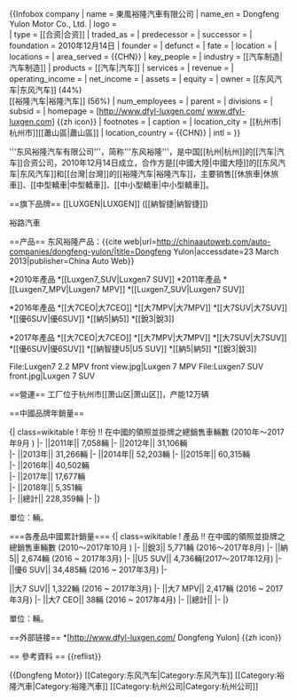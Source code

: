 {{Infobox company
| name             = 東風裕隆汽車有限公司
| name_en          = Dongfeng Yulon Motor Co., Ltd.
| logo             =  
| type             = [[合资|合资]]
| traded_as        = 
| predecessor      = 
| successor        = 
| foundation       = 2010年12月14日
| founder          = 
| defunct          = <!-- {{End date|YYYY|MM|DD}} -->
| fate             = 
| location         = 
| locations        = 
| area_served      = {{CHN}}
| key_people       = 
| industry         = [[汽车制造|汽车制造]]
| products         = [[汽车|汽车]]
| services         = 
| revenue          = 
| operating_income = 
| net_income       = 
| assets           = 
| equity           = 
| owner            = [[东风汽车|东风汽车]] (44%) <br>   [[裕隆汽车|裕隆汽车]] (56%)
| num_employees    = 
| parent           = 
| divisions        = 
| subsid           = 
| homepage         = [http://www.dfyl-luxgen.com/ www.dfyl-luxgen.com] {{zh icon}}
| footnotes        = 
| caption          = 
| location_city    = [[杭州市|杭州市]][[蕭山區|蕭山區]]
| location_country = {{CHN}}
| intl             = 
}}

'''东风裕隆汽车有限公司'''，简称'''东风裕隆'''，是中国[[杭州|杭州]]的[[汽车|汽车]]合资公司，2010年12月14日成立，合作方是[[中國大陸|中國大陸]]的[[东风汽车|东风汽车]]和[[台灣|台灣]]的[[裕隆汽车|裕隆汽车]]，主要销售[[休旅車|休旅車]]、[[中型轎車|中型轎車]]、[[中小型轎車|中小型轎車]]。

==旗下品牌==
[[LUXGEN|LUXGEN]] ([[納智捷|納智捷]])

裕路汽車

==产品==
东风裕隆产品：<ref>{{cite web|url=http://chinaautoweb.com/auto-companies/dongfeng-yulon/|title=Dongfeng Yulon|accessdate=23 March 2013|publisher=China Auto Web}}</ref>

*2010年產品
*[[Luxgen7_SUV|Luxgen7 SUV]]
*2011年產品
*[[Luxgen7_MPV|Luxgen7 MPV]]
*[[Luxgen7_SUV|Luxgen7 SUV]]

*2016年產品
*[[大7CEO|大7CEO]]
*[[大7MPV|大7MPV]]
*[[大7SUV|大7SUV]]
*[[優6SUV|優6SUV]]
*[[納5|納5]]
*[[銳3|銳3]]

*2017年產品
*[[大7CEO|大7CEO]]
*[[大7MPV|大7MPV]]
*[[大7SUV|大7SUV]]
*[[優6SUV|優6SUV]]
*[[納智捷U5|U5 SUV]]
*[[納5|納5]]
*[[銳3|銳3]]


<gallery>
File:Luxgen7 2.2 MPV front view.jpg|Luxgen 7 MPV
File:Luxgen7 SUV front.jpg|Luxgen 7 SUV
</gallery>

==營運==
工厂位于杭州市[[萧山区|萧山区]]，产能12万辆<ref name=pd201210/>

==中國品牌年銷量==

{| class=wikitable
! 年份 !!  在中國的領照並掛牌之總銷售車輛數
(2010年～2017年9月 )
|-
||2011年|| 7,058輛 
|-
||2012年|| 31,106輛   
|-
||2013年|| 31,266輛
|-
||2014年|| 52,203輛
|-
||2015年|| 60,315輛    
|-
||2016年|| 40,502輛  
|-
||2017年|| 17,677輛   
|-
||2018年||  5,351輛   
|-
||總計|| 228,359輛
|-
  |}

單位：輛。

===各產品中國累計銷量===
{| class=wikitable
! 產品 !!  在中國的領照並掛牌之總銷售車輛數
(2010～2017年10月 )
|-
||銳3|| 5,771輛   (2016～2017年8月)
|-
||納5|| 2,674輛   (2016 ~ 2017年3月)
|-
||U5 SUV|| 4,736輛(2017～2017年12月)
|-
||優6 SUV|| 34,485輛 (2016 ~ 2017年3月)
|-

||大7 SUV||  1,322輛 (2016 ~ 2017年3月)
|-
||大7 MPV|| 2,417輛 (2016 ~ 2017年3月)
|-
||大7 CEO|| 38輛 (2016 ~ 2017年4月)
|-
||總計||
|-
  |}

單位：輛。

==外部链接==
*[http://www.dfyl-luxgen.com/ Dongfeng Yulon] {{zh icon}}

== 參考資料 ==
{{reflist}}

{{Dongfeng Motor}}
[[Category:东风汽车|Category:东风汽车]]
[[Category:裕隆汽車|Category:裕隆汽車]]
[[Category:杭州公司|Category:杭州公司]]